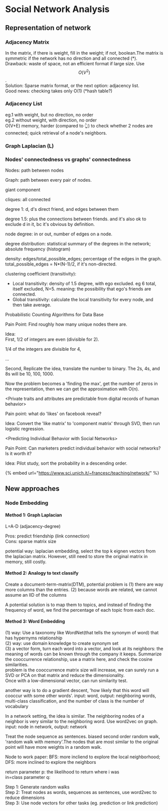 # Social Network Analysis

## Representation of network

### **Adjacency Matrix**  

In the matrix, if there is weight, fill in the weight; if not, boolean.The matrix is symmetric if the network has no direction and all connected \(\*\).   
Drawback: waste of space, not an efficient format if large size. Use $$O(V^{2})$$.   
Solution: Sparse matrix format, or the next option: adjacency list.  
Good news: checking takes only O\(1\) \(\*hash table?\)

### Adjacency List 

eg.1 with weight, but no direction, no order  
eg.2 without weight, with direction, no order  
O\(V+E\) memory, harder \(compared to 👆\) to check whether 2 nodes are connected; quick retrieval of a node's neighbors. 

### Graph **Laplacian \(L\)**



### Nodes' connectedness vs graphs' connectedness

Nodes: path between nodes

Graph: path between every pair of nodes. 



giant component 

cliques: all connected 

degree 1: d, d's direct friend, and edges between them 

degree 1.5: plus the connections between friends. and it's also ok to exclude d in it, bc it's obvious by definition. 

node degree: in or out, number of edges on a node. 

degree distribution: statistical summary of the degrees in the network; absolute frequency \(histogram\)

density: edges/total\_possible\_edges; percentage of the edges in the graph. total\_possible\_edges = N\*\(N-1\)/2, if it's non-directed. 

clustering coefficient \(transitivity\): 

* Local transitivity: density of 1.5 degree, with ego excluded. eg 6 total, itself excluded, N=5. meaning: the possibility that ego's friends are connected. 
* Global transitivity: calculate the local transitivity for every node, and then take average. 



Probabilistic Counting Algorithms for Data Base 

Pain Point: Find roughly how many unique nodes there are. 

Idea:   
First, 1/2 of integers are even \(divisible for 2\). 

1/4 of the integers are divisible for 4, 

...

Second, Replicate the idea, translate the number to binary. The 2s, 4s, and 8s will be 10, 100, 1000.

Now the problem becomes a 'finding the max', get the number of zeros in the representation, then we can get the approximation with O\(n\).



&lt;Private traits and attributes are predictable from digital records of human behavior&gt;

Pain point: what do 'likes' on facebook reveal? 

Idea: Convert the 'like matrix' to 'component matrix' through SVD, then run logistic regression. 



&lt;Predicting Individual Behavior with Social Networks&gt;

Pain Point: Can marketers predict individual behavior with social networks? Is it worth it? 

Idea: Pilot study, sort the probability in a descending order. 



{% embed url="https://www.sci.unich.it/~francesc/teaching/network/" %}

## New approaches

### Node Embedding 

#### Method 1: Graph Laplacian 

L=A-D \(adjacency-degree\)

Pros: predict friendship \(link connection\)  
Cons: sparse matrix size   
  
potential way: laplacian embedding, select the top k eignen vectors from the laplacian matrix. However, still need to store the original matrix in memory, still costly.

#### Method 2: Analogy to text classify 

Create a document-term-matrix\(DTM\), potential problem is \(1\) there are way more columns than the entries. \(2\) because words are related, we cannot assume an IID of the columns   
  
A potential solution is to map them to topics, and instead of finding the frequency of word, we find the percentage of each topic from each doc. 

#### Method 3: Word Embedding 

\(1\) way: Use a taxonomy like WordNet\(that tells the synonym of word\) that has hypernyms relationship  
\(2\) way: use domain knowledge to create synonym set  
\(3\) a vector form, turn each word into a vector, and look at its neighbors: the meaning of words can be known through the company it keeps. Summarize the cooccurrence relationship, use a matrix here, and check the cosine similarities.   
problem is the cooccurrence matrix size will increase, we can surely run a SVD or PCA on that matrix and reduce the dimensionality.    
Once with a low-dimensional vector, can run similarity test.   
  
another way is to do a gradient descent, 'how likely that this word will cooccur with some other words'. input: word, output: neighboring words, multi-class classification, and the number of class is the number of vocabulary   


In a network setting, the idea is similar. The neighboring nodes of a neighbor is very similar to the neighboring word. Use word2vec on graph. input: node in network, output: network

Treat the node sequence as sentences. biased second order random walk, 'random walk with memory'.The nodes that are most similar to the original point will have more weights in a random walk.  

Node to work paper: BFS: more incliend to explore the local neighborhood; DFS: more inclined to explore the neighbors 

return parameter p: the likelihood to return where i was  
in=class parameter q:



Step 1: Generate random walks   
Step 2: Treat nodes as words, sequences as sentences, use word2vec to reduce dimensions   
Step 3: Use node vectors for other tasks \(eg. prediction or link prediction\) 

